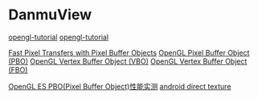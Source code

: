 # DanmuView
[opengl-tutorial](https://www.khronos.org/opengl/wiki/ "opengl-tutorial")
[opengl-tutorial](http://www.opengl-tutorial.org/cn/ "opengl-tutorial")

[Fast Pixel Transfers with Pixel Buffer Objects](http://roxlu.com/2014/048/fast-pixel-transfers-with-pixel-buffer-objects "Fast Pixel Transfers with Pixel Buffer Objects")
[OpenGL Pixel Buffer Object (PBO)](http://www.songho.ca/opengl/gl_pbo.html "OpenGL Pixel Buffer Object (PBO)")
[OpenGL Vertex Buffer Object (VBO)](http://www.songho.ca/opengl/gl_vbo.html "OpenGL Vertex Buffer Object (VBO)")
[OpenGL Vertex Buffer Object (FBO)](http://www.songho.ca/opengl/gl_fbo.html "OpenGL Vertex Buffer Object (FBO)")

[OpenGL ES PBO(Pixel Buffer Object)性能实测](http://www.jianshu.com/p/27e361522752 "OpenGL ES PBO(Pixel Buffer Object)性能实测")
[android direct texture](http://snorp.net/2011/12/16/android-direct-texture.html "android direct texture")

